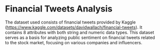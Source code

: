 # Financial Tweets Analysis

The dataset used consists of financial tweets provided by Kaggle (https://www.kaggle.com/datasets/davidwallach/financial-tweets). It contains 8 attributes with both string and numeric data types. This dataset serves as a basis for analyzing public sentiment on financial tweets related to the stock market, focusing on various companies and influencers.
